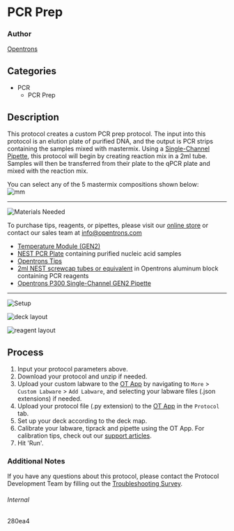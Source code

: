 # PCR Prep

### Author
[Opentrons](https://opentrons.com/)

## Categories
* PCR
	* PCR Prep

## Description
This protocol creates a custom PCR prep protocol. The input into this protocol is an elution plate of purified DNA, and the output is PCR strips containing the samples mixed with mastermix.
Using a [Single-Channel Pipette](https://shop.opentrons.com/collections/ot-2-pipettes/products/single-channel-electronic-pipette), this protocol will begin by creating reaction mix in a 2ml tube. Samples will then be transferred from their plate to the qPCR plate and mixed with the reaction mix.

You can select any of the 5 mastermix compositions shown below:  
![mm](https://opentrons-protocol-library-website.s3.amazonaws.com/custom-README-images/280ea4/image.png)

---

![Materials Needed](https://s3.amazonaws.com/opentrons-protocol-library-website/custom-README-images/001-General+Headings/materials.png)  

To purchase tips, reagents, or pipettes, please visit our [online store](https://shop.opentrons.com/) or contact our sales team at [info@opentrons.com](mailto:info@opentrons.com)

* [Temperature Module (GEN2)](https://shop.opentrons.com/collections/hardware-modules/products/tempdeck)
* [NEST PCR Plate](https://shop.opentrons.com/collections/lab-plates/products/nest-0-1-ml-96-well-pcr-plate-full-skirt) containing purified nucleic acid samples
* [Opentrons Tips](https://shop.opentrons.com/collections/opentrons-tips)
* [2ml NEST screwcap tubes or equivalent](https://shop.opentrons.com/collections/tubes/products/nest-microcentrifuge-tubes) in Opentrons aluminum block containing PCR reagents
* [Opentrons P300 Single-Channel GEN2 Pipette](https://shop.opentrons.com/collections/ot-2-pipettes/products/single-channel-electronic-pipette)

---

![Setup](https://s3.amazonaws.com/opentrons-protocol-library-website/custom-README-images/001-General+Headings/Setup.png)

![deck layout](https://opentrons-protocol-library-website.s3.amazonaws.com/custom-README-images/280ea4/deck.png)

![reagent layout](https://opentrons-protocol-library-website.s3.amazonaws.com/custom-README-images/280ea4/reagents.png)

## Process
1. Input your protocol parameters above.
2. Download your protocol and unzip if needed.
3. Upload your custom labware to the [OT App](https://opentrons.com/ot-app) by navigating to `More` > `Custom Labware` > `Add Labware`, and selecting your labware files (.json extensions) if needed.
4. Upload your protocol file (.py extension) to the [OT App](https://opentrons.com/ot-app) in the `Protocol` tab.
5. Set up your deck according to the deck map.
6. Calibrate your labware, tiprack and pipette using the OT App. For calibration tips, check out our [support articles](https://support.opentrons.com/en/collections/1559720-guide-for-getting-started-with-the-ot-2).
7. Hit 'Run'.

### Additional Notes
If you have any questions about this protocol, please contact the Protocol Development Team by filling out the [Troubleshooting Survey](https://protocol-troubleshooting.paperform.co/).

###### Internal
280ea4
